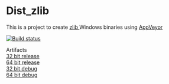 # Dist_zlib

This is a project to create <a href="http://www.zlib.net"> zlib </a> Windows binaries using <a href="https://www.appveyor.com">AppVeyor</a><br />

[![Build status](https://ci.appveyor.com/api/projects/status/av2jl6wrvxxvcgry/branch/master?svg=true)](https://ci.appveyor.com/project/maxirmx/dist-zlib/branch/master)

Artifacts
<br />
<a href="http://www.samsonov.net/wp/assets/Dist_zlib/x86-release/zlib.7z"> 32 bit release</a>
<br />
<a href="http://www.samsonov.net/wp/assets/Dist_zlib/X64-release/zlib.7z"> 64 bit release</a>
<br />
<a href="http://www.samsonov.net/wp/assets/Dist_zlib/x86-debug/zlib.7z"> 32 bit debug</a> 
<br />
<a href="http://www.samsonov.net/wp/assets/Dist_zlib/X64-debug/zlib.7z"> 64 bit debug</a> 
